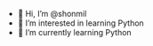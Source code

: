 - 👋 Hi, I’m @shonmil
- 👀 I’m interested in learning Python
- 🌱 I’m currently learning Python 


<!---
shonmil/shonmil is a ✨ special ✨ repository because its `README.md` (this file) appears on your GitHub profile.
You can click the Preview link to take a look at your changes.
--->
